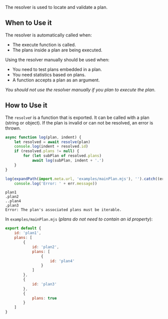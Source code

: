 The resolver is used to locate and validate a plan.

## When to Use it
The resolver is automatically called when:

- The execute function is called.
- The plans inside a plan are being executed.

Using the resolver manually should be used when:

- You need to test plans embedded in a plan.
- You need statistics based on plans.
- A function accepts a plan as an argument.

*You should not use the resolver manually if you plan to execute the plan.*

## How to Use it
The `resolve`r is a function that is exported. It can be called with a plan (string or object). If the plan is invalid or can not be resolved, an error is thrown.
<!-- { "import": { "plan-loader": ["resolve", "expandPath"] } } -->
```js
async function log(plan, indent) {
	let resolved = await resolve(plan)
	console.log(indent + resolved.id)
	if (resolved.plans != null) {
		for (let subPlan of resolved.plans)
			await log(subPlan, indent + '.')
	}
}

log(expandPath(import.meta.url, 'examples/mainPlan.mjs'), '').catch((err) =>
	console.log('Error: ' + err.message))
```
```text
plan1
.plan2
..plan4
.plan3
Error: The plan's associated plans must be iterable.
```
In `examples/mainPlan.mjs` (*plans do not need to contain an id property*):
```js
export default {
	id: 'plan1',
	plans: [
		{
			id: 'plan2',
			plans: [
				{
					id: 'plan4'
				}
			]
		},
		{
			id: 'plan3'
		},
		{
			plans: true
		}
	]
}
```
